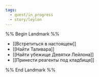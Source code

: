 ```yaml
---
tags:
  - quest/in_progress
  - story/leylon
---
```


%% Begin Landmark %%
- [[Встретиться в настоящем]]
- [[Найти Таливара]]
- [[Найти убежище Девятки Лейлона]]
- [[Принести реагенты под кладбище]]

%% End Landmark %%
